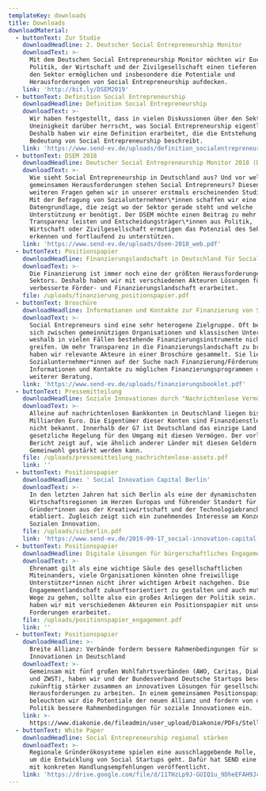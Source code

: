 ```yaml
---
templateKey: downloads
title: Downloads
downloadMaterial:
  - buttonText: Zur Studie
    downloadHeadline: 2. Deutscher Social Entrepreneurship Monitor
    downloadText: >-
      Mit dem Deutschen Social Entrepreneurship Monitor möchten wir Euch, der
      Politik, der Wirtschaft und der Zivilgesellschaft einen tieferen Blick in
      den Sektor ermöglichen und insbesondere die Potentiale und
      Herausforderungen von Social Entrepreneurship aufdecken.
    link: 'http://bit.ly/DSEM2019'
  - buttonText: Definition Social Entrepreneurship
    downloadHeadline: Definition Social Entrepreneurship
    downloadText: >-
      Wir haben festgestellt, dass in vielen Diskussionen über den Sektor eine
      Uneinigkeit darüber herrscht, was Social Entrepreneurship eigentlich ist.
      Deshalb haben wir eine Definition erarbeitet, die die Entstehung und
      Bedeutung von Social Entrepreneurship beschreibt.
    link: 'https://www.send-ev.de/uploads/definition_socialentrepreneurship.pdf'
  - buttonText: DSEM 2018
    downloadHeadline: Deutscher Social Entrepreneurship Monitor 2018 (DSEM)
    downloadText: >-
      Wie sieht Social Entrepreneurship in Deutschland aus? Und vor welchen
      gemeinsamen Herausforderungen stehen Social Entrepreneurs? Diesen und
      weiteren Fragen gehen wir in unserer erstmals erscheinenden Studie nach.
      Mit der Befragung von Sozialunternehmer\*innen schaffen wir eine
      Datengrundlage, die zeigt wo der Sektor gerade steht und welche
      Unterstützung er benötigt. Der DSEM möchte einen Beitrag zu mehr
      Transparenz leisten und Entscheidungsträger\*innen aus Politik,
      Wirtschaft oder Zivilgesellschaft ermutigen das Potenzial des Sektors zu
      erkennen und fortlaufend zu unterstützen.
    link: 'https://www.send-ev.de/uploads/dsem-2018_web.pdf'
  - buttonText: Positionspapier
    downloadHeadline: Finanzierungslandschaft in Deutschland für Social Entrepreneurs
    downloadText: >-
      Die Finanzierung ist immer noch eine der größten Herausforderungen des
      Sektors. Deshalb haben wir mit verschiedenen Akteuren Lösungen für eine
      verbesserte Förder- und Finanzierungslandschaft erarbeitet.
    file: /uploads/finanzierung_positionspapier.pdf
  - buttonText: Broschüre
    downloadHeadline: Informationen und Kontakte zur Finanzierung von Social Entrepreneurs
    downloadText: >-
      Social Entrepreneurs sind eine sehr heterogene Zielgruppe. Oft bewegen sie
      sich zwischen gemeinnützigen Organisationen und klassischen Unternehmen,
      weshalb in vielen Fällen bestehende Finanzierungsinstrumente nicht
      greifen. Um mehr Transparenz in die Finanzierungslandschaft zu bringen,
      haben wir relevante Akteure in einer Broschüre gesammelt. Sie liefert
      Sozialunternehmer*innen auf der Suche nach Finanzierung/Förderung erste
      Informationen und Kontakte zu möglichen Finanzierungsprogrammen und
      weiterer Beratung.
    link: 'https://www.send-ev.de/uploads/finanzierungsbooklet.pdf'
  - buttonText: Pressemitteilung
    downloadHeadline: Soziale Innovationen durch "Nachrichtenlose Vermögenswerte" finanzieren
    downloadText: >-
      Alleine auf nachrichtenlosen Bankkonten in Deutschland liegen bis zu 9
      Milliarden Euro. Die Eigentümer dieser Konten sind Finanzdienstleistern
      nicht bekannt. Innerhalb der G7 ist Deutschland das einzige Land ohne
      gesetzliche Regelung für den Umgang mit diesen Vermögen. Der vorliegende
      Bericht zeigt auf, wie ähnlich anderer Länder mit diesen Geldern das
      Gemeinwohl gestärkt werden kann.
    file: /uploads/pressemitteilung_nachrichtenlose-assets.pdf
    link: ''
  - buttonText: Positionspapier
    downloadHeadline: ' Social Innovation Capital Berlin'
    downloadText: >-
      In den letzten Jahren hat sich Berlin als eine der dynamischsten
      Wirtschaftsregionen im Herzen Europas und führender Standort für
      Gründer*innen aus der Kreativwirtschaft und der Technologiebranche
      etabliert. Zugleich zeigt sich ein zunehmendes Interesse am Konzept der
      Sozialen Innovation.
    file: /uploads/sicberlin.pdf
    link: 'https://www.send-ev.de/2019-09-17_social-innovation-capital-berlin'
  - buttonText: Positionspapier
    downloadHeadline: Digitale Lösungen für bürgerschaftliches Engagement
    downloadText: >-
      Ehrenamt gilt als eine wichtige Säule des gesellschaftlichen
      Miteinanders, viele Organisationen könnten ohne freiwillige
      Unterstützer*innen nicht ihrer wichtigen Arbeit nachgehen. Die
      Engagementlandschaft zukunftsorientiert zu gestalten und auch mutig neue
      Wege zu gehen, sollte also ein großes Anliegen der Politik sein. Deshalb
      haben wir mit verschiedenen Akteuren ein Positionspapier mit unseren
      Forderungen erarbeitet.
    file: /uploads/positionspapier_engagement.pdf
    link: ''
  - buttonText: Positionspapier
    downloadHeadline: >-
      Breite Allianz: Verbände fordern bessere Rahmenbedingungen für soziale
      Innovationen in Deutschland
    downloadText: >-
      Gemeinsam mit fünf großen Wohlfahrtsverbänden (AWO, Caritas, Diakonie, DRK
      und ZWST), haben wir und der Bundesverband Deutsche Startups beschlossen,
      zukünftig stärker zusammen an innovativen Lösungen für gesellschaftliche
      Herausforderungen zu arbeiten. In einem gemeinsamen Positionspapier
      beleuchten wir die Potentiale der neuen Allianz und fordern von der
      Politik bessere Rahmenbedingungen für soziale Innovationen ein.
    link: >-
      https://www.diakonie.de/fileadmin/user_upload/Diakonie/PDFs/Stellungnahmen_PDF/2019-01-07_finaler_Stand_Positionspapier_Wohlfahrt_Startup_korrigiert7.pdf
  - buttonText: White Paper
    downloadHeadline: Social Entrepreneurship regional stärken
    downloadText: >-
      Regionale Gründerökosysteme spielen eine ausschlaggebende Rolle, wenn es
      um die Entwicklung von Social Startups geht. Dafür hat SEND eine Broschüre
      mit konkreten Handlungsempfehlungen veröffentlicht.
    link: 'https://drive.google.com/file/d/11THzLp9J-GUIQ1u_9DheEFAH9JcFzXod/view'
---
```


